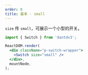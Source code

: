```yaml
---
order: 0
title: 基本 - small
---
```


`size` 传 `small`，可展示一个小型的开关。

```jsx
import { Switch } from 'dantdv3';

ReactDOM.render(
  <div className="p-switch-wrapper">
    <Switch size="small" />
  </div>,
  mountNode,
);
```
